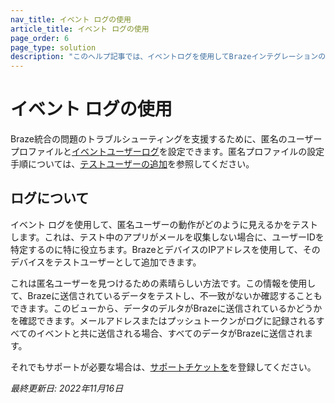 ```yaml
---
nav_title: イベント ログの使用
article_title: イベント ログの使用
page_order: 6
page_type: solution
description: "このヘルプ記事では、イベントログを使用してBrazeインテグレーションの問題をトラブルシューティングする方法について説明します。"
---
```


# イベント ログの使用

Braze統合の問題のトラブルシューティングを支援するために、匿名のユーザープロファイルと[イベントユーザーログ][1]を設定できます。匿名プロファイルの設定手順については、[テストユーザーの追加][2]を参照してください。

## ログについて

イベント ログを使用して、匿名ユーザーの動作がどのように見えるかをテストします。これは、テスト中のアプリがメールを収集しない場合に、ユーザーIDを特定するのに特に役立ちます。BrazeとデバイスのIPアドレスを使用して、そのデバイスをテストユーザーとして追加できます。

これは匿名ユーザーを見つけるための素晴らしい方法です。この情報を使用して、Brazeに送信されているデータをテストし、不一致がないか確認することもできます。このビューから、データのデルタがBrazeに送信されているかどうかを確認できます。メールアドレスまたはプッシュトークンがログに記録されるすべてのイベントと共に送信される場合、すべてのデータがBrazeに送信されます。

それでもサポートが必要な場合は、[サポートチケットを]({{site.baseurl}}/braze_support/)を登録してください。

_最終更新日: 2022年11月16日_

[1]: {{site.baseurl}}/user_guide/administrative/app_settings/developer_console/event_user_log_tab
[2]: {{site.baseurl}}/user_guide/administrative/app_settings/developer_console/internal_groups_tab/#adding-test-users
